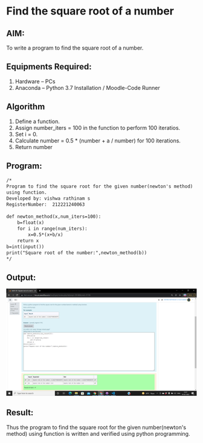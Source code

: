 # Find the square root of a number

## AIM:
To write a program to find the square root of a number.

## Equipments Required:
1. Hardware – PCs
2. Anaconda – Python 3.7 Installation / Moodle-Code Runner

## Algorithm
1. Define a function.
2. Assign number_iters = 100 in the function to perform 100 iteratios.
3. Set i = 0.
4. Calculate  number = 0.5 * (number + a / number) for 100 iterations.
5. Return number

## Program:
```
/*
Program to find the square root for the given number(newton's method) using function.
Developed by: vishwa rathinam s
RegisterNumber:  212221240063

def newton_method(x,num_iters=100):
    b=float(x) 
    for i in range(num_iters):
        x=0.5*(x+b/x) 
    return x
b=int(input()) 
print("Square root of the number:",newton_method(b))
*/
```

## Output:

![git log](v1.png)


## Result:
Thus the program to find the square root for the given number(newton's method) using function is written and verified using python programming.
